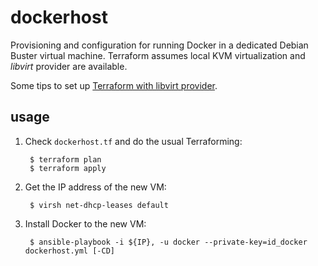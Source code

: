 
# dockerhost

[tito]: https://titosoft.github.io/kvm/terraform-and-kvm

Provisioning and configuration for running Docker in a dedicated Debian Buster
virtual machine. Terraform assumes local KVM virtualization and *libvirt*
provider are available.

Some tips to set up [Terraform with libvirt provider][tito].

## usage

1. Check `dockerhost.tf` and do the usual Terraforming:

        $ terraform plan
        $ terraform apply

2. Get the IP address of the new VM:

        $ virsh net-dhcp-leases default

3. Install Docker to the new VM:

        $ ansible-playbook -i ${IP}, -u docker --private-key=id_docker dockerhost.yml [-CD]
